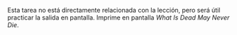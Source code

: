 
Esta tarea no está directamente relacionada con la lección, pero será útil practicar la salida en pantalla. Imprime en pantalla *What Is Dead May Never Die*.
